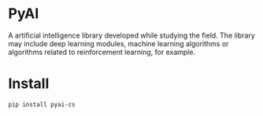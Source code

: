 # PyAI

A artificial intelligence library developed while studying the field. The library may include deep learning modules, machine learning algorithms or algorithms related to reinforcement learning, for example.

# Install

```bash
pip install pyai-cs
```
